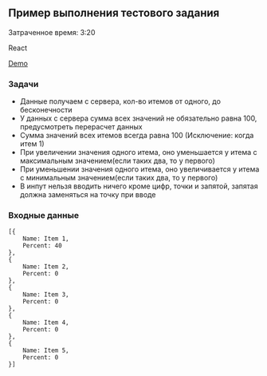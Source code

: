 ## Пример выполнения тестового задания
Затраченное время: 3:20

React

[Demo](https://sesedgy.github.io/range-bars/)

### Задачи
* Данные получаем с сервера, кол-во итемов от одного, до бесконечности
* У данных с сервера сумма всех значений не обязательно равна 100, предусмотреть перерасчет данных
* Сумма значений всех итемов всегда равна 100 (Исключение: когда итем 1)
* При увеличении значения одного итема, оно уменьшается у итема с максимальным значением(если таких два, то у первого)
* При уменьшении значения одного итема, оно увеличивается у итема с минимальным значением(если таких два, то у первого)
* В инпут нельзя вводить ничего кроме цифр, точки и запятой, запятая должна заменяться на точку при вводе

### Входные данные
```
[{
	Name: Item 1,
	Percent: 40
},	
{
	Name: Item 2,
	Percent: 0
},	
{
	Name: Item 3,
	Percent: 0
},	
{
	Name: Item 4,
	Percent: 0
},	
{
	Name: Item 5,
	Percent: 0
}]
```

